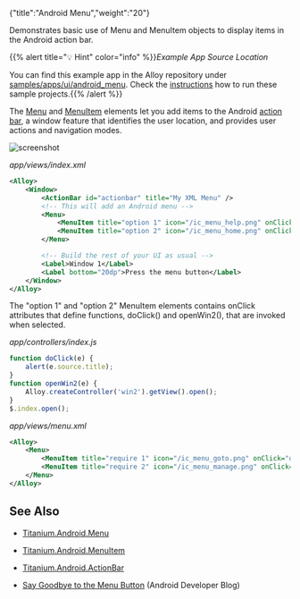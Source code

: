 {"title":"Android Menu","weight":"20"}

Demonstrates basic use of Menu and MenuItem objects to display items in the Android action bar.

{{% alert title="💡 Hint" color="info" %}}*Example App Source Location*

You can find this example app in the Alloy repository under [samples/apps/ui/android\_menu](https://github.com/appcelerator/alloy/tree/master/samples/apps/ui/android_menu). Check the [instructions](/docs/appc/Alloy_Framework/Alloy_Guide/Alloy_Test_Apps/) how to run these sample projects.{{% /alert %}}

The [Menu](https://docs.appcelerator.com/platform/latest/#!/api/Titanium.Android.Menu) and [MenuItem](#!/api/Titanium.Android.Menu) elements let you add items to the Android [action bar](http://developer.android.com/guide/topics/ui/actionbar.html), a window feature that identifies the user location, and provides user actions and navigation modes.

![screenshot](/Images/appc/download/attachments/41845737/screenshot.png)

*app/views/index.xml*

```xml
<Alloy>
    <Window>
        <ActionBar id="actionbar" title="My XML Menu" />
        <!-- This will add an Android menu -->
        <Menu>
            <MenuItem title="option 1" icon="/ic_menu_help.png" onClick="doClick"/>
            <MenuItem title="option 2" icon="/ic_menu_home.png" onClick="openWin2"/>
        </Menu>

        <!-- Build the rest of your UI as usual -->
        <Label>Window 1</Label>
        <Label bottom="20dp">Press the menu button</Label>
    </Window>
</Alloy>
```

The "option 1" and "option 2" MenuItem elements contains onClick attributes that define functions, doClick() and openWin2(), that are invoked when selected.

*app/controllers/index.js*

```javascript
function doClick(e) {
    alert(e.source.title);
}
function openWin2(e) {
    Alloy.createController('win2').getView().open();
}
$.index.open();
```

*app/views/menu.xml*

```xml
<Alloy>
    <Menu>
        <MenuItem title="require 1" icon="/ic_menu_goto.png" onClick="doClick"/>
        <MenuItem title="require 2" icon="/ic_menu_manage.png" onClick="doClick"/>
    </Menu>
</Alloy>
```

## See Also

* [Titanium.Android.Menu](#!/api/Titanium.Android.Menu)

* [Titanium.Android.MenuItem](https://docs.appcelerator.com/platform/latest/#!/api/Titanium.Android.MenuItem)

* [Titanium.Android.ActionBar](#!/api/Titanium.Android.ActionBar)

* [Say Goodbye to the Menu Button](http://android-developers.blogspot.com/2012/01/say-goodbye-to-menu-button.html) (Android Developer Blog)
